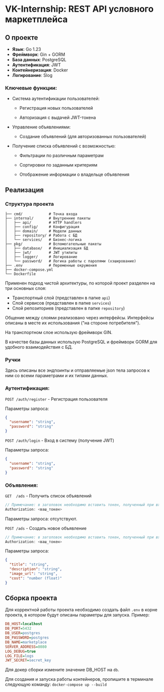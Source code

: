 # VK-Internship: REST API условного маркетплейса

## О проекте

- **Язык**: Go 1.23
- **Фреймворк**: Gin + GORM
- **База данных**: PostgreSQL
- **Аутентификация**: JWT
- **Контейнеризация**: Docker
- **Логирование**: Slog

### Ключевые функции:

- Система аутентификации пользователей:
    - Регистрация новых пользователей

    - Авторизация с выдачей JWT-токена

- Управление объявлениями:

    - Создание объявлений (для авторизованных пользователей)

- Получение списка объявлений с возможностью:
    - Фильтрации по различным параметрам

    - Сортировки по заданным критериям

    - Отображение информации о владельце объявления

## Реализация
### Структура проекта
```
├── cmd/            # Точка входа
├── internal/       # Внутренние пакеты
│   ├── api/        # HTTP handlers
│   ├── config/     # Конфигурация
│   ├── domain/     # Модели данных
│   ├── repository/ # Работа с БД
│   └── services/   # Бизнес-логика
├── pkg/            # Вспомогательные пакеты
│   ├── database/   # Инициализация БД
│   ├── jwt/        # JWT утилиты
│   ├── logger/     # Логирование
│   └── password/   # Логика работы с паролями (хэширование)
├── .env            # Переменные окружения
├── docker-compose.yml
└── Dockerfile
```
Применен подход чистой архитектуры, по которой проект разделен на три основных слоя:

- Транспортный слой (представлен в папке `api`)
- Слой сервисов (представлен в папке `services`)
- Слой репозиториев (представлен в папке `repository`)

Общение между слоями реализовано через интерфейсы. Интерфейсы описаны в месте их использования ("на стороне потребителя").

На транспортном слое использую фреймворк GIN.

В качестве базы данных использую PostgreSQL и фреймворк GORM для удобного взаимодействия с БД.

### Ручки
Здесь описаны все эндпоинты и отправляемые json тела запросов к ним со всеми параметрами и их типами данных.
### Аутентификация:
`POST /auth/register` - Регистрация пользователя

Параметры запроса:
```json
{
  "username": "string",
  "password": "string"
}
```
`POST /auth/login` - Вход в систему (получение JWT)

Параметры запроса:
```json
{
  "username": "string",
  "password": "string"
}
```

### Объявления:
`GET  /ads` - Получить список объявлений
```go
// Примечание: в заголовок необходимо вставить токен, полученный при входе в систему в случае, если хотите увидеть, являетесь ли Вы владельцем объявления.
Authorization: <ваш_токен>
```
Параметры запроса: отсутствуют.

`POST /ads` - Создать новое объявление
```go
// Примечание: в заголовок необходимо вставить токен, полученный при входе в систему
Authorization: <ваш_токен>
```

Параметры запроса:
```json
{
  "title": "string",
  "description": "string",
  "image_url": "string",
  "cost": "number (float)" 
}
```

## Сборка проекта
Для корректной работы проекта необходимо создать файл `.env` в корне проекта, в котором будут описаны параметры для запуска. 
Пример:
```ini
DB_HOST=localhost
DB_PORT=5432
DB_USER=postgres
DB_PASSWORD=postgres
DB_NAME=marketplace
SERVER_ADDRESS=8080
LOG_DEBUG=true
LOG_FILE=logs
JWT_SECRET=secret_key
```
Для докер сборки измените значение DB_HOST на `db`.

Для создания и запуска работы контейнеров, пропишите в терминале следующую команду: `docker-compose up --build`
